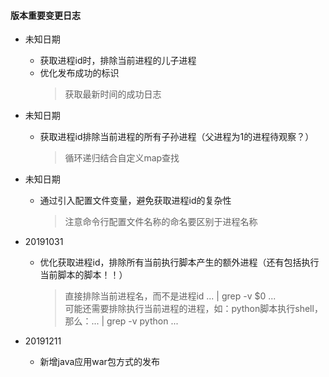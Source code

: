 #### 版本重要变更日志
* 未知日期
    - 获取进程id时，排除当前进程的儿子进程
    - 优化发布成功的标识
        > 获取最新时间的成功日志
* 未知日期
    - 获取进程id排除当前进程的所有子孙进程（父进程为1的进程待观察？）
        > 循环递归结合自定义map查找
* 未知日期
    - 通过引入配置文件变量，避免获取进程id的复杂性
        > 注意命令行配置文件名称的命名要区别于进程名称
* 20191031
    - 优化获取进程id，排除所有当前执行脚本产生的额外进程（还有包括执行当前脚本的脚本！！）
        > 直接排除当前进程名，而不是进程id ... | grep -v $0 ...   
        可能还需要排除执行当前进程的进程，如：python脚本执行shell，那么：... | grep -v python ...

* 20191211
    - 新增java应用war包方式的发布
    